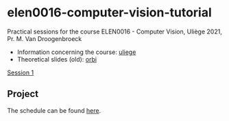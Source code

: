 # elen0016-computer-vision-tutorial

Practical sessions for the course ELEN0016 - Computer Vision, Uliège 2021, Pr. M. Van Droogenbroeck

- Information concerning the course: [uliege](https://www.programmes.uliege.be/cocoon/20212022/cours/ELEN0016-2.html)  
- Theoretical slides (old): [orbi](https://orbi.uliege.be/handle/2268/184667)  

[Session 1](https://github.com/rvandeghen/elen0016-computer-vision-tp/tree/master/notebooks/tutorial1/cv_tp1.ipynb)  
<!-- [Session 2](https://github.com/rvandeghen/elen0016-computer-vision-tp/tree/master/notebooks/tutorial2/cv_tp2.ipynb)  
[Session 3](https://github.com/rvandeghen/elen0016-computer-vision-tp/tree/master/notebooks/tutorial3/cv_tp3.ipynb)  
[Session 4 (Deep learning)](https://github.com/rvandeghen/elen0016-computer-vision-tp/tree/master/notebooks/tutorial4/cv_tp4.ipynb) -->


## Project

The schedule can be found [here](https://github.com/rvandeghen/elen0016-computer-vision-tp/tree/master/SCHEDULE.md).